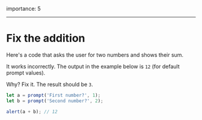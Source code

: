 importance: 5

---

# Fix the addition

Here's a code that asks the user for two numbers and shows their sum.

It works incorrectly. The output in the example below is `12` (for default prompt values).

Why? Fix it. The result should be `3`.

```js run
let a = prompt('First number?', 1);
let b = prompt('Second number?', 2);

alert(a + b); // 12
```
